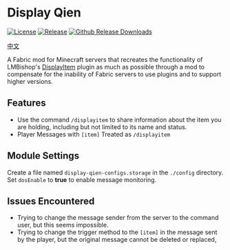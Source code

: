 # Display Qien
[![License](https://img.shields.io/github/license/linnn1103/Display-qien?style=flat-square)](https://github.com/linnn1103/Display-qien/blob/main/LICENSE)
[![Release](https://img.shields.io/github/v/release/linnn1103/Display-qien?include_prereleases&style=flat-square)](https://github.com/linnn1103/Display-qien/releases)
[![Github Release Downloads](https://img.shields.io/github/downloads/linnn1103/Display-qien/total?label=Github%20Release%20Downloads&style=flat-square)](https://github.com/linnn1103/Display-qien/releases)

[中文](https://github.com/linnn1103/Display-qien/blob/main/README.md)

A Fabric mod for Minecraft servers that recreates the functionality of LMBishop's [DisplayItem](https://www.spigotmc.org/resources/displayitem-abandoned.28931/) plugin as much as possible through a mod to compensate for the inability of Fabric servers to use plugins and to support higher versions.

## Features

* Use the command `/displayitem` to share information about the item you are holding, including but not limited to its name and status.
* Player Messages with `[item]` Treated as `/displayitem`
## Module Settings
Create a file named `display-qien-configs.storage` in the `./config` directory. Set `dosEnable` to **true** to enable message monitoring.
## Issues Encountered
* Trying to change the message sender from the server to the command user, but this seems impossible.
* Trying to change the trigger method to the `[item]` in the message sent by the player, but the original message cannot be deleted or replaced,

